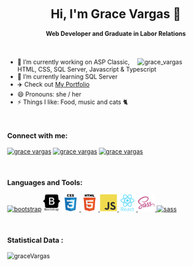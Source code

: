 <h1 align="center">Hi, I'm Grace Vargas 👋</h1>
<h4 align="center">Web Developer and Graduate in Labor Relations</h4>


<br>

<p><img align="right" width="40%" src="https://user-images.githubusercontent.com/98563485/229647443-a9702918-65a5-4eff-b190-e2e3acc08f24.gif" alt="grace_vargas" /></p>

- 🔭 I’m currently working on ASP Classic, HTML, CSS, SQL Server, Javascript & Typescript
- 🌱 I’m currently learning SQL Server 
- ✈️ Check out [My Portfolio](https://gracevargas.github.io/portfolio/)
- 😄 Pronouns: she / her
- ⚡ Things I like: Food, music and cats 🐈

<br>

<h3 align="left">Connect with me:</h3>
<p align="left">
  <a href="https://www.linkedin.com/in/graciela-vargas-g/" target="blank"><img align="center"
      src="https://user-images.githubusercontent.com/98563485/229651304-50f03e95-f050-4cce-b557-566cca79a029.svg"
      alt="grace vargas" height="30" width="30" /></a>
  <a href="https://github.com/GraceVargas" target="blank"><img align="center"
      src="https://user-images.githubusercontent.com/98563485/229651554-066b688a-a25b-41a8-ae46-bc5909d415cc.svg"
      alt="grace vargas" height="30" width="30" /></a>
  <a href="mailto:gracielavargasg@gmail.com" target="blank"><img align="center"
      src="https://user-images.githubusercontent.com/98563485/229652159-440adc67-9048-469d-ba07-6934f0e1d5ee.svg"
      alt="grace vargas" height="30" width="30" /></a>
</p>

<br>

<h3 align="left">Languages and Tools:</h3>
<p align="left"> 
  <a href="https://www.typescriptlang.org/" target="_blank" rel="noreferrer">
    <img src="https://user-images.githubusercontent.com/98563485/229656235-83d46846-bd75-48c8-81cd-f5b7b7fb1504.svg"
      alt="bootstrap" width="40" height="40" /></a>
  <a href="https://getbootstrap.com" target="_blank" rel="noreferrer">
    <img src="https://raw.githubusercontent.com/devicons/devicon/master/icons/bootstrap/bootstrap-plain-wordmark.svg"
      alt="bootstrap" width="40" height="40" /></a> 
  <a href="https://www.w3schools.com/css/" target="_blank" rel="noreferrer"> <img src="https://raw.githubusercontent.com/devicons/devicon/master/icons/css3/css3-original-wordmark.svg" alt="css3" width="40" height="40" /> </a> 
  <a href="https://www.w3.org/html/" target="_blank" rel="noreferrer"> <img
      src="https://raw.githubusercontent.com/devicons/devicon/master/icons/html5/html5-original-wordmark.svg"
      alt="html5" width="40" height="40" /> </a>  <a href="https://developer.mozilla.org/en-US/docs/Web/JavaScript" target="_blank"
    rel="noreferrer"> <img
      src="https://raw.githubusercontent.com/devicons/devicon/master/icons/javascript/javascript-original.svg"
      alt="javascript" width="40" height="40" /> </a><a href="https://reactjs.org/" target="_blank" rel="noreferrer"> <img
      src="https://raw.githubusercontent.com/devicons/devicon/master/icons/react/react-original-wordmark.svg"
      alt="react" width="40" height="40" /> </a> <a href="https://sass-lang.com" target="_blank" rel="noreferrer"> <img
      src="https://raw.githubusercontent.com/devicons/devicon/master/icons/sass/sass-original.svg" alt="sass" width="40"
      height="40" /> </a> 
    <a href="https://git-scm.com/" target="_blank" rel="noreferrer"> <img
      src="https://user-images.githubusercontent.com/98563485/229656705-d691578d-d473-4dc5-91d9-8ca7747e9129.svg" alt="sass" width="40"
      height="40" /> </a> 
</p>

<br>

<h3>Statistical Data :</h3>

<p><img align="center"
    src="https://github-readme-stats.vercel.app/api/top-langs?username=GraceVargas&show_icons=true&locale=en&bg_color=0d1117&text_color=ffffff&layout=compact"
    alt="graceVargas" 
    bg_color=#808080/></p>
